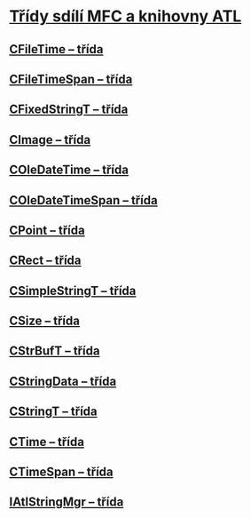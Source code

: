 # <a name="classes-shared-by-mfc-and-atlclasses-shared-by-mfc-and-atlmd"></a>[Třídy sdílí MFC a knihovny ATL](classes-shared-by-mfc-and-atl.md)
## <a name="cfiletime-classcfiletime-classmd"></a>[CFileTime – třída](cfiletime-class.md)
## <a name="cfiletimespan-classcfiletimespan-classmd"></a>[CFileTimeSpan – třída](cfiletimespan-class.md)
## <a name="cfixedstringt-classcfixedstringt-classmd"></a>[CFixedStringT – třída](cfixedstringt-class.md)
## <a name="cimage-classcimage-classmd"></a>[CImage – třída](cimage-class.md)
## <a name="coledatetime-classcoledatetime-classmd"></a>[COleDateTime – třída](coledatetime-class.md)
## <a name="coledatetimespan-classcoledatetimespan-classmd"></a>[COleDateTimeSpan – třída](coledatetimespan-class.md)
## <a name="cpoint-classcpoint-classmd"></a>[CPoint – třída](cpoint-class.md)
## <a name="crect-classcrect-classmd"></a>[CRect – třída](crect-class.md)
## <a name="csimplestringt-classcsimplestringt-classmd"></a>[CSimpleStringT – třída](csimplestringt-class.md)
## <a name="csize-classcsize-classmd"></a>[CSize – třída](csize-class.md)
## <a name="cstrbuft-classcstrbuft-classmd"></a>[CStrBufT – třída](cstrbuft-class.md)
## <a name="cstringdata-classcstringdata-classmd"></a>[CStringData – třída](cstringdata-class.md)
## <a name="cstringt-classcstringt-classmd"></a>[CStringT – třída](cstringt-class.md)
## <a name="ctime-classctime-classmd"></a>[CTime – třída](ctime-class.md)
## <a name="ctimespan-classctimespan-classmd"></a>[CTimeSpan – třída](ctimespan-class.md)
## <a name="iatlstringmgr-classiatlstringmgr-classmd"></a>[IAtlStringMgr – třída](iatlstringmgr-class.md)

